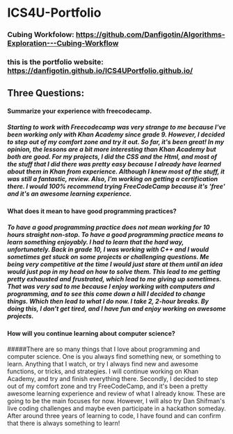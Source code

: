 # ICS4U-Portfolio

### Cubing Workfolow: https://github.com/Danfigotin/Algorithms-Exploration---Cubing-Workflow

### this is the portfolio website: https://danfigotin.github.io/ICS4UPortfolio.github.io/

## Three Questions:

#### Summarize your experience with freecodecamp.
##### Starting to work with Freecodecamp was very strange to me because I've been working only with Khan Academy since grade 9. However, I decided to step out of my comfort zone and try it out. So far, it's been great! In my opinion, the lessons are a bit more interesting than Khan Academy but both are good. For my projects, I did the CSS and the Html, and most of the stuff that I did there was pretty easy because I already have learned about them in Khan from experience. Although I knew most of the stuff, it was still a fantastic, review. Also, I'm working on getting a certification there. I would 100% recommend trying FreeCodeCamp because it's 'free' and it's an awesome learning experience.

#### What does it mean to have good programming practices?
##### To have a good programming practice does not mean working for 10 hours straight non-stop. To have a good programming practice means to learn something enjoyably. I had to learn that the hard way, unfortunately. Back in grade 10, I was working with C++ and I would sometimes get stuck on some projects or challenging questions. Me being very competitive at the time I would just stare at them until an idea would just pop in my head on how to solve them. This lead to me getting pretty exhausted and frustrated, which lead to me giving up sometimes. That was very sad to me because I enjoy working with computers and programming, and to see this come down a hill I decided to change things. Which then lead to what I do now. I take 2, 2-hour breaks. By doing this, I don't get tired, and I have fun and enjoy working on awesome projects.

#### How will you continue learning about computer science?
#####There are so many things that I love about programming and computer science. One is you always find something new, or something to learn. Anything that I watch, or try I always find new and awesome functions, or tricks, and strategies. I will continue working on Khan Academy, and try and finish everything there. Secondly, I decided to step out of my comfort zone and try FreeCodeCamp, and it's been a pretty awesome learning experience and review of what I already know. These are going to be the main focuses for now. However, I will also try Dan Shifman's live coding challenges and maybe even participate in a hackathon someday. After around three years of learning to code, I have found and can confirm that there is always something to learn!
